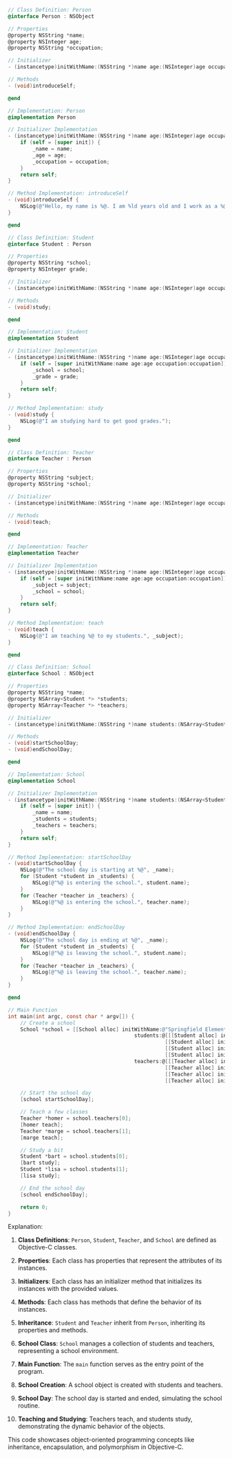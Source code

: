 ```objective-c
// Class Definition: Person
@interface Person : NSObject

// Properties
@property NSString *name;
@property NSInteger age;
@property NSString *occupation;

// Initializer
- (instancetype)initWithName:(NSString *)name age:(NSInteger)age occupation:(NSString *)occupation;

// Methods
- (void)introduceSelf;

@end

// Implementation: Person
@implementation Person

// Initializer Implementation
- (instancetype)initWithName:(NSString *)name age:(NSInteger)age occupation:(NSString *)occupation {
    if (self = [super init]) {
        _name = name;
        _age = age;
        _occupation = occupation;
    }
    return self;
}

// Method Implementation: introduceSelf
- (void)introduceSelf {
    NSLog(@"Hello, my name is %@. I am %ld years old and I work as a %@.", _name, _age, _occupation);
}

@end

// Class Definition: Student
@interface Student : Person

// Properties
@property NSString *school;
@property NSInteger grade;

// Initializer
- (instancetype)initWithName:(NSString *)name age:(NSInteger)age occupation:(NSString *)occupation school:(NSString *)school grade:(NSInteger)grade;

// Methods
- (void)study;

@end

// Implementation: Student
@implementation Student

// Initializer Implementation
- (instancetype)initWithName:(NSString *)name age:(NSInteger)age occupation:(NSString *)occupation school:(NSString *)school grade:(NSInteger)grade {
    if (self = [super initWithName:name age:age occupation:occupation]) {
        _school = school;
        _grade = grade;
    }
    return self;
}

// Method Implementation: study
- (void)study {
    NSLog(@"I am studying hard to get good grades.");
}

@end

// Class Definition: Teacher
@interface Teacher : Person

// Properties
@property NSString *subject;
@property NSString *school;

// Initializer
- (instancetype)initWithName:(NSString *)name age:(NSInteger)age occupation:(NSString *)occupation subject:(NSString *)subject school:(NSString *)school;

// Methods
- (void)teach;

@end

// Implementation: Teacher
@implementation Teacher

// Initializer Implementation
- (instancetype)initWithName:(NSString *)name age:(NSInteger)age occupation:(NSString *)occupation subject:(NSString *)subject school:(NSString *)school {
    if (self = [super initWithName:name age:age occupation:occupation]) {
        _subject = subject;
        _school = school;
    }
    return self;
}

// Method Implementation: teach
- (void)teach {
    NSLog(@"I am teaching %@ to my students.", _subject);
}

@end

// Class Definition: School
@interface School : NSObject

// Properties
@property NSString *name;
@property NSArray<Student *> *students;
@property NSArray<Teacher *> *teachers;

// Initializer
- (instancetype)initWithName:(NSString *)name students:(NSArray<Student *> *)students teachers:(NSArray<Teacher *> *)teachers;

// Methods
- (void)startSchoolDay;
- (void)endSchoolDay;

@end

// Implementation: School
@implementation School

// Initializer Implementation
- (instancetype)initWithName:(NSString *)name students:(NSArray<Student *> *)students teachers:(NSArray<Teacher *> *)teachers {
    if (self = [super init]) {
        _name = name;
        _students = students;
        _teachers = teachers;
    }
    return self;
}

// Method Implementation: startSchoolDay
- (void)startSchoolDay {
    NSLog(@"The school day is starting at %@", _name);
    for (Student *student in _students) {
        NSLog(@"%@ is entering the school.", student.name);
    }
    for (Teacher *teacher in _teachers) {
        NSLog(@"%@ is entering the school.", teacher.name);
    }
}

// Method Implementation: endSchoolDay
- (void)endSchoolDay {
    NSLog(@"The school day is ending at %@", _name);
    for (Student *student in _students) {
        NSLog(@"%@ is leaving the school.", student.name);
    }
    for (Teacher *teacher in _teachers) {
        NSLog(@"%@ is leaving the school.", teacher.name);
    }
}

@end

// Main Function
int main(int argc, const char * argv[]) {
    // Create a school
    School *school = [[School alloc] initWithName:@"Springfield Elementary"
                                         students:@[[[Student alloc] initWithName:@"Bart Simpson" age:10 occupation:@"Student" school:@"Springfield Elementary" grade:4],
                                                   [[Student alloc] initWithName:@"Lisa Simpson" age:8 occupation:@"Student" school:@"Springfield Elementary" grade:2],
                                                   [[Student alloc] initWithName:@"Nelson Muntz" age:11 occupation:@"Student" school:@"Springfield Elementary" grade:5],
                                                   [[Student alloc] initWithName:@"Ralph Wiggum" age:9 occupation:@"Student" school:@"Springfield Elementary" grade:3]]
                                         teachers:@[[[Teacher alloc] initWithName:@"Homer Simpson" age:39 occupation:@"Teacher" subject:@"Math" school:@"Springfield Elementary"],
                                                   [[Teacher alloc] initWithName:@"Marge Simpson" age:38 occupation:@"Teacher" subject:@"Science" school:@"Springfield Elementary"],
                                                   [[Teacher alloc] initWithName:@"Edna Krabappel" age:45 occupation:@"Teacher" subject:@"English" school:@"Springfield Elementary"],
                                                   [[Teacher alloc] initWithName:@"Seymour Skinner" age:52 occupation:@"Principal" subject:@"Administration" school:@"Springfield Elementary"]]];

    // Start the school day
    [school startSchoolDay];

    // Teach a few classes
    Teacher *homer = school.teachers[0];
    [homer teach];
    Teacher *marge = school.teachers[1];
    [marge teach];

    // Study a bit
    Student *bart = school.students[0];
    [bart study];
    Student *lisa = school.students[1];
    [lisa study];

    // End the school day
    [school endSchoolDay];

    return 0;
}
```

Explanation:

1. **Class Definitions**: `Person`, `Student`, `Teacher`, and `School` are defined as Objective-C classes.

2. **Properties**: Each class has properties that represent the attributes of its instances.

3. **Initializers**: Each class has an initializer method that initializes its instances with the provided values.

4. **Methods**: Each class has methods that define the behavior of its instances.

5. **Inheritance**: `Student` and `Teacher` inherit from `Person`, inheriting its properties and methods.

6. **School Class**: `School` manages a collection of students and teachers, representing a school environment.

7. **Main Function**: The `main` function serves as the entry point of the program.

8. **School Creation**: A school object is created with students and teachers.

9. **School Day**: The school day is started and ended, simulating the school routine.

10. **Teaching and Studying**: Teachers teach, and students study, demonstrating the dynamic behavior of the objects.

This code showcases object-oriented programming concepts like inheritance, encapsulation, and polymorphism in Objective-C.